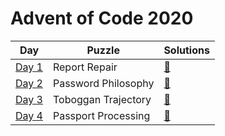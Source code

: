 # Advent of Code 2020

| Day              | Puzzle        | Solutions |
| ---------------- | ------------- | --------- |
| [Day 1](./day-1) | Report Repair | [📄](./day-1/src/main.rs) |
| [Day 2](./day-2) | Password Philosophy | [📄](./day-2/src/main.rs) |
| [Day 3](./day-3) | Toboggan Trajectory | [📄](./day-3/src/main.rs) |
| [Day 4](./day-4) | Passport Processing | [📄](./day-4/src/main.rs) |